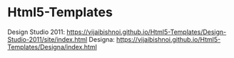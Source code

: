 Html5-Templates
===============
Design Studio 2011:
https://vijaibishnoi.github.io/Html5-Templates/Design-Studio-2011/site/index.html
 Designa: 
https://vijaibishnoi.github.io/Html5-Templates/Designa/index.html
